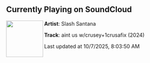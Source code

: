 ## Currently Playing on SoundCloud

[<img align="left" width="100" src="https://i1.sndcdn.com/artworks-9pHTmM8sOfgIaPgQ-yphdCA-t500x500.jpg">](https://soundcloud.com/dontwakeslasher/aint-us-w-crusey-1crusafix)

**Artist**: Slash Santana 

**Track**: aint us w/crusey+1crusafix (2024)

Last updated at 10/7/2025, 8:03:50 AM
